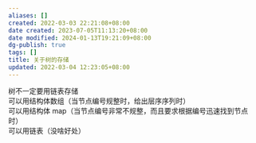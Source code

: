 ```yaml
---
aliases: []
created: 2022-03-03 22:21:08+08:00
date created: 2023-07-05T11:13:20+08:00
date modified: 2024-01-13T19:21:09+08:00
dg-publish: true
tags: []
title: 关于树的存储
updated: 2022-03-04 12:23:05+08:00
---
```


树不一定要用链表存储  
可以用结构体数组（当节点编号规整时，给出层序序列时）  
可以用结构体 map（当节点编号非常不规整，而且要求根据编号迅速找到节点时）  
可以用链表（没啥好处）